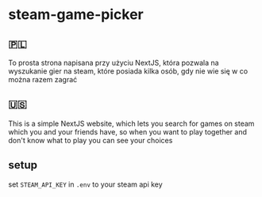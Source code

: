 # steam-game-picker

## 🇵🇱
To prosta strona napisana przy użyciu NextJS, która pozwala na wyszukanie gier na steam, które posiada kilka osób, gdy nie wie się w co można razem zagrać

## 🇺🇸 
This is a simple NextJS website, which lets you search for games on steam which you and your friends have, so when you want to play together and don't know what to play you can see your choices

## setup
set `STEAM_API_KEY` in `.env` to your steam api key
